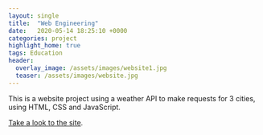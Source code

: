 ```yaml
---
layout: single
title:  "Web Engineering"
date:   2020-05-14 18:25:10 +0000
categories: project
highlight_home: true
tags: Education
header:
  overlay_image: /assets/images/website1.jpg
  teaser: /assets/images/website.jpg
---
```



This is a website project using a weather API to make requests for 3 cities, using HTML, CSS and JavaScript.


[Take a look to the site][take-a-look].

[take-a-look]: https://carlosdgerez.github.io/weatherSite/
